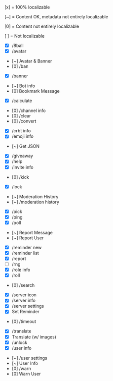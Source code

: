 [x] = 100% localizable

[~] = Content OK, metadata not entirely localizable

[0] = Content not entirely localizable

[ ] = Not localizable

- [x] /8ball
- [x] /avatar
- [~] Avatar & Banner
- [0] /ban
- [x] /banner
- [~] Bot info
- [0] Bookmark Message
- [x] /calculate
- [0] /channel info
- [0] /clear
- [0] /convert
- [x] /crbt info
- [x] /emoji info
- [~] Get JSON
- [x] /giveaway
- [x] /help
- [x] /invite info
- [0] /kick
- [x] /lock
- [~] Moderation History
- [~] /moderation history
- [x] /pick
- [x] /ping
- [x] /poll
- [~] Report Message
- [~] Report User
- [x] /reminder new
- [x] /reminder list
- [x] /report
- [ ] /rng
- [x] /role info
- [x] /roll
- [0] /search
- [x] /server icon
- [x] /server info
- [x] /server settings
- [x] Set Reminder
- [0] /timeout
- [x] /translate
- [x] Translate (w/ images)
- [x] /unlock
- [x] /user info
- [~] /user settings
- [~] User Info
- [0] /warn
- [0] Warn User
